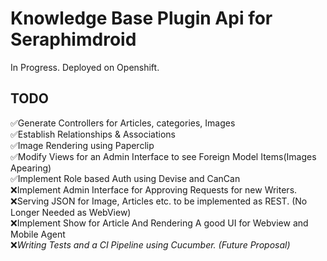 # Knowledge Base Plugin Api for Seraphimdroid #

In Progress.
Deployed on Openshift.

## TODO ##
✅Generate Controllers for Articles, categories, Images<br>
✅Establish Relationships & Associations<br>
✅Image Rendering using Paperclip<br>
✅Modify Views for an Admin Interface to see Foreign Model Items(Images Apearing)<br>
✅Implement Role based Auth using Devise and CanCan<br>
❌Implement Admin Interface for Approving Requests for new Writers.
❌Serving JSON for Image, Articles etc. to be implemented as REST. (No Longer Needed as WebView)<br>
❌Implement Show for Article And Rendering A good UI for Webview and Mobile Agent<br>
❌*Writing Tests and a CI Pipeline using Cucumber. (Future Proposal)*<br>
